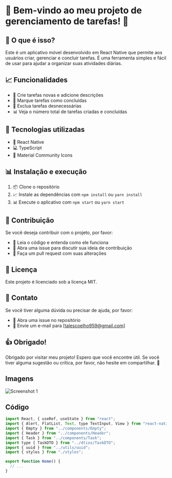 # 🎉 Bem-vindo ao meu projeto de gerenciamento de tarefas! 📝

## 🤔 O que é isso?

Este é um aplicativo móvel desenvolvido em React Native que permite aos usuários criar, gerenciar e concluir tarefas. É uma ferramenta simples e fácil de usar para ajudar a organizar suas atividades diárias.

## 📈 Funcionalidades

* 📝 Crie tarefas novas e adicione descrições
* 🔄 Marque tarefas como concluídas
* 🚮 Exclua tarefas desnecessárias
* 📊 Veja o número total de tarefas criadas e concluídas

## 🔧 Tecnologias utilizadas

* 📱 React Native
* 💻 TypeScript
* 🎨 Material Community Icons

## 📊 Instalação e execução

1. 📦 Clone o repositório
2. 📈 Instale as dependências com `npm install` ou `yarn install`
3. 📊 Execute o aplicativo com `npm start` ou `yarn start`

## 🤝 Contribuição

Se você deseja contribuir com o projeto, por favor:

* 📖 Leia o código e entenda como ele funciona
* 📝 Abra uma issue para discutir sua ideia de contribuição
* 🔄 Faça um pull request com suas alterações

## 📜 Licença

Este projeto é licenciado sob a licença MIT.

## 👥 Contato

Se você tiver alguma dúvida ou precisar de ajuda, por favor:

* 📝 Abra uma issue no repositório
* 📧 Envie um e-mail para [talescoelho959@gmail.com]

## 👍 Obrigado!

Obrigado por visitar meu projeto! Espero que você encontre útil. Se você tiver alguma sugestão ou crítica, por favor, não hesite em compartilhar. 🤗

## Imagens

![Screenshot 1](./screenshot1.png)


## Código

```jsx
import React, { useRef, useState } from "react";
import { Alert, FlatList, Text, type TextInput, View } from "react-native";
import { Empty } from "../components/Empty";
import { Header } from "../components/Header";
import { Task } from "../components/Task";
import type { TaskDTO } from "../dtios/TaskDTO";
import { uuid } from "../utils/uuid";
import { styles } from "./styles";

export function Home() {
  // ...
}